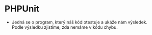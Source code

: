 # PHPUnit
- Jedná se o program, který náš kód otestuje a ukáže nám výsledek. Podle výsledku zjistíme, zda nemáme v kódu chybu.
